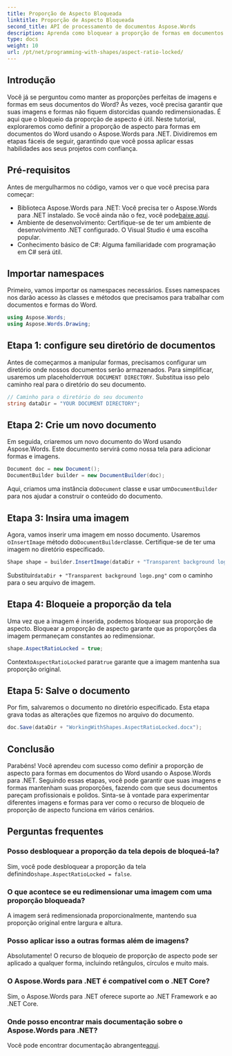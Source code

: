 ```yaml
---
title: Proporção de Aspecto Bloqueada
linktitle: Proporção de Aspecto Bloqueada
second_title: API de processamento de documentos Aspose.Words
description: Aprenda como bloquear a proporção de formas em documentos do Word usando o Aspose.Words para .NET. Siga este guia passo a passo para manter suas imagens e formas proporcionais.
type: docs
weight: 10
url: /pt/net/programming-with-shapes/aspect-ratio-locked/
---
```

## Introdução

Você já se perguntou como manter as proporções perfeitas de imagens e formas em seus documentos do Word? Às vezes, você precisa garantir que suas imagens e formas não fiquem distorcidas quando redimensionadas. É aqui que o bloqueio da proporção de aspecto é útil. Neste tutorial, exploraremos como definir a proporção de aspecto para formas em documentos do Word usando o Aspose.Words para .NET. Dividiremos em etapas fáceis de seguir, garantindo que você possa aplicar essas habilidades aos seus projetos com confiança.

## Pré-requisitos

Antes de mergulharmos no código, vamos ver o que você precisa para começar:

- Biblioteca Aspose.Words para .NET: Você precisa ter o Aspose.Words para .NET instalado. Se você ainda não o fez, você pode[baixe aqui](https://releases.aspose.com/words/net/).
- Ambiente de desenvolvimento: Certifique-se de ter um ambiente de desenvolvimento .NET configurado. O Visual Studio é uma escolha popular.
- Conhecimento básico de C#: Alguma familiaridade com programação em C# será útil.

## Importar namespaces

Primeiro, vamos importar os namespaces necessários. Esses namespaces nos darão acesso às classes e métodos que precisamos para trabalhar com documentos e formas do Word.

```csharp
using Aspose.Words;
using Aspose.Words.Drawing;
```

## Etapa 1: configure seu diretório de documentos

 Antes de começarmos a manipular formas, precisamos configurar um diretório onde nossos documentos serão armazenados. Para simplificar, usaremos um placeholder`YOUR DOCUMENT DIRECTORY`. Substitua isso pelo caminho real para o diretório do seu documento.

```csharp
// Caminho para o diretório do seu documento
string dataDir = "YOUR DOCUMENT DIRECTORY";
```

## Etapa 2: Crie um novo documento

Em seguida, criaremos um novo documento do Word usando Aspose.Words. Este documento servirá como nossa tela para adicionar formas e imagens.

```csharp
Document doc = new Document();
DocumentBuilder builder = new DocumentBuilder(doc);
```

 Aqui, criamos uma instância do`Document` classe e usar um`DocumentBuilder` para nos ajudar a construir o conteúdo do documento.

## Etapa 3: Insira uma imagem

 Agora, vamos inserir uma imagem em nosso documento. Usaremos o`InsertImage` método do`DocumentBuilder`classe. Certifique-se de ter uma imagem no diretório especificado.

```csharp
Shape shape = builder.InsertImage(dataDir + "Transparent background logo.png");
```

 Substituir`dataDir + "Transparent background logo.png"` com o caminho para o seu arquivo de imagem.

## Etapa 4: Bloqueie a proporção da tela

Uma vez que a imagem é inserida, podemos bloquear sua proporção de aspecto. Bloquear a proporção de aspecto garante que as proporções da imagem permaneçam constantes ao redimensionar.

```csharp
shape.AspectRatioLocked = true;
```

 Contexto`AspectRatioLocked` para`true` garante que a imagem mantenha sua proporção original.

## Etapa 5: Salve o documento

Por fim, salvaremos o documento no diretório especificado. Esta etapa grava todas as alterações que fizemos no arquivo do documento.

```csharp
doc.Save(dataDir + "WorkingWithShapes.AspectRatioLocked.docx");
```

## Conclusão

Parabéns! Você aprendeu com sucesso como definir a proporção de aspecto para formas em documentos do Word usando o Aspose.Words para .NET. Seguindo essas etapas, você pode garantir que suas imagens e formas mantenham suas proporções, fazendo com que seus documentos pareçam profissionais e polidos. Sinta-se à vontade para experimentar diferentes imagens e formas para ver como o recurso de bloqueio de proporção de aspecto funciona em vários cenários.

## Perguntas frequentes

### Posso desbloquear a proporção da tela depois de bloqueá-la?
Sim, você pode desbloquear a proporção da tela definindo`shape.AspectRatioLocked = false`.

### O que acontece se eu redimensionar uma imagem com uma proporção bloqueada?
A imagem será redimensionada proporcionalmente, mantendo sua proporção original entre largura e altura.

### Posso aplicar isso a outras formas além de imagens?
Absolutamente! O recurso de bloqueio de proporção de aspecto pode ser aplicado a qualquer forma, incluindo retângulos, círculos e muito mais.

### O Aspose.Words para .NET é compatível com o .NET Core?
Sim, o Aspose.Words para .NET oferece suporte ao .NET Framework e ao .NET Core.

### Onde posso encontrar mais documentação sobre o Aspose.Words para .NET?
 Você pode encontrar documentação abrangente[aqui](https://reference.aspose.com/words/net/).